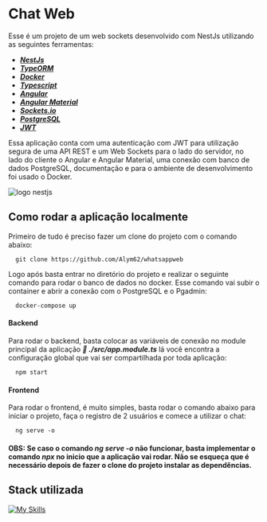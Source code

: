 
# Chat Web

Esse é um projeto de um web sockets desenvolvido com NestJs utilizando as seguintes ferramentas:
- <a href="https://nestjs.com">***NestJs***</a>
- <a href="https://typeorm.io">***TypeORM***</a>
- <a href="https://www.docker.com">***Docker***</a>
- <a href="https://www.typescriptlang.org">***Typescript***</a>
- <a href="https://angular.dev">***Angular***</a>
- <a href="https://material.angular.io">***Angular Material***</a>
- <a href="https://socket.io">***Sockets.io***</a>
- <a href="https://www.postgresql.org">***PostgreSQL***</a>
- <a href="https://jwt.io">***JWT***</a>

Essa aplicação conta com uma autenticação com JWT para utilização segura de uma API REST e um Web Sockets para o lado do servidor, no lado do cliente o Angular e Angular Material, uma conexão com banco de dados PostgreSQL, documentação e para o ambiente de desenvolvimento foi usado o Docker.

![logo nestjs](https://nestjs.com/logo-small-gradient.76616405.svg)

## Como rodar a aplicação localmente

Primeiro de tudo é preciso fazer um clone do projeto com o comando abaixo:
```github
  git clone https://github.com/Alym62/whatsappweb
```

Logo após basta entrar no diretório do projeto e realizar o seguinte comando para rodar o banco de dados no docker. Esse comando vai subir o container e abrir a conexão com o PostgreSQL e o Pgadmin:
```docker
  docker-compose up
```

#### Backend

Para rodar o backend, basta colocar as variáveis de conexão no module principal da aplicação ***📂 ./src/app.module.ts*** lá você encontra a configuração global que vai ser compartilhada por toda aplicação:
```npm
  npm start
```

#### Frontend

Para rodar o frontend, é muito simples, basta rodar o comando abaixo para iniciar o projeto, faça o registro de 2 usuários e comece a utilizar o chat:
```ng
  ng serve -o
```
#### OBS: Se caso o comando ***ng serve -o*** não funcionar, basta implementar o comando ***npx*** no inicio que a aplicação vai rodar. Não se esqueça que é necessário depois de fazer o clone do projeto instalar as dependências.

## Stack utilizada

[![My Skills](https://skillicons.dev/icons?i=ts,angular,nest,postgres,docker&perline=3)](https://skillicons.dev)


